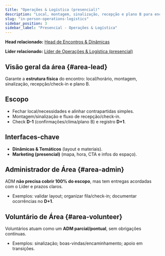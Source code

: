 ```yaml
---
title: "Operações & Logística (presencial)"
description: "Local, montagem, sinalização, recepção e plano B para encontros presenciais."
slug: "in-person-operations-logistics"
sidebar_position: 3
sidebar_label: "Presencial - Operações & Logística"
---
```


**Head relacionado:** [Head de Encontros & Dinâmicas](/notes/projects/speakup-community/org/heads#head-events-activities)

**Líder relacionado:** [Líder de Operações & Logística (presencial)](/notes/projects/speakup-community/org/area-leads#in-person-operations-logistics)

## Visão geral da área {#area-lead}

Garante a **estrutura física** do encontro: local/horário, montagem, sinalização, recepção/check-in e plano B.

## Escopo

- Fechar local/necessidades e alinhar contrapartidas simples.
- Montagem/sinalização e fluxo de recepção/check-in.
- Check **D-1** (confirmações/clima/plano B) e registro **D+1**.

## Interfaces-chave

- **Dinâmicas & Temáticos** (layout e materiais).
- **Marketing (presencial)** (mapa, hora, CTA e infos do espaço).

## Administrador de Área {#area-admin}

ADM **não precisa cobrir 100% do escopo**, mas tem entregas acordadas com o Líder e prazos claros.

- Exemplos: validar layout; organizar fila/check-in; documentar ocorrências no **D+1**.

## Voluntário de Área {#area-volunteer}

Voluntários atuam como um **ADM parcial/pontual**, sem obrigações contínuas.

- Exemplos: sinalização; boas-vindas/encaminhamento; apoio em transições.
